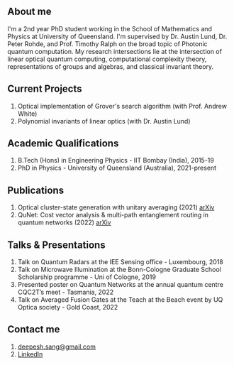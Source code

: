 
## About me
I'm a 2nd year PhD student working in the School of Mathematics and Physics at University of Queensland. I'm supervised by Dr. Austin Lund, Dr. Peter Rohde, and Prof. Timothy Ralph on the broad topic of Photonic quantum computation. My research intersections lie at the intersection of linear optical quantum computing, computational complexity theory, representations of groups and algebras, and classical invariant theory. 

## Current Projects
1. Optical implementation of Grover's search algorithm (with Prof. Andrew White)
2. Polynomial invariants of linear optics (with Dr. Austin Lund)

## Academic Qualifications
1. B.Tech (Hons) in Engineering Physics - IIT Bombay (India), 2015-19
2. PhD in Physics - University of Queensland (Australia), 2021-present

## Publications
1. Optical cluster-state generation with unitary averaging (2021) [arXiv](https://arxiv.org/abs/2209.15282)
2. QuNet: Cost vector analysis & multi-path entanglement routing in quantum networks (2022) [arXiv](https://arxiv.org/abs/2105.00418)

## Talks & Presentations
1. Talk on Quantum Radars at the IEE Sensing office - Luxembourg, 2018
2. Talk on Microwave Illumination at the Bonn-Cologne Graduate School Scholarship programme - Uni of Cologne, 2019
3. Presented poster on Quantum Networks at the annual quantum centre CQC2T’s meet - Tasmania, 2022
4. Talk on Averaged Fusion Gates at the Teach at the Beach event by UQ Optica society - Gold Coast, 2022 

## Contact me
1. <deepesh.sang@gmail.com>
2. [LinkedIn](https://www.linkedin.com/in/deepesh--singh/)
